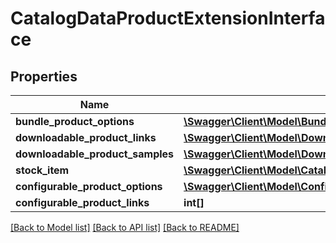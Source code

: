 # CatalogDataProductExtensionInterface

## Properties
Name | Type | Description | Notes
------------ | ------------- | ------------- | -------------
**bundle_product_options** | [**\Swagger\Client\Model\BundleDataOptionInterface[]**](BundleDataOptionInterface.md) |  | [optional] 
**downloadable_product_links** | [**\Swagger\Client\Model\DownloadableDataLinkInterface[]**](DownloadableDataLinkInterface.md) |  | [optional] 
**downloadable_product_samples** | [**\Swagger\Client\Model\DownloadableDataSampleInterface[]**](DownloadableDataSampleInterface.md) |  | [optional] 
**stock_item** | [**\Swagger\Client\Model\CatalogInventoryDataStockItemInterface**](CatalogInventoryDataStockItemInterface.md) |  | [optional] 
**configurable_product_options** | [**\Swagger\Client\Model\ConfigurableProductDataOptionInterface[]**](ConfigurableProductDataOptionInterface.md) |  | [optional] 
**configurable_product_links** | **int[]** |  | [optional] 

[[Back to Model list]](../README.md#documentation-for-models) [[Back to API list]](../README.md#documentation-for-api-endpoints) [[Back to README]](../README.md)


